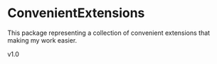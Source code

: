 # ConvenientExtensions

This package representing a collection of convenient extensions that making my work easier.

v1.0
